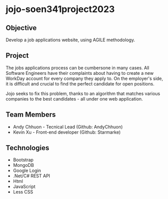 # jojo-soen341project2023

## Objective

Develop a job applications website, using AGILE methodology.

## Project

The jobs applications process can be cumbersone in many cases. All Software Engineers have their complaints about having to create a new WorkDay account for every company they apply to. On the employer's side, it is difficult and crucial to find the perfect candidate for open positions.

Jojo seeks to fix this problem, thanks to an algorithm that matches various companies to the best candidates - all under one web application.

## Team Members

- Andy Chhuon - Tecnical Lead (Github: AndyChhuon)
- Kevin Xu    - Front-end developer (Github: Starmarke)

## Technologies

- Bootstrap
- MongoDB
- Google Login
- .Net/C# REST API
- Html
- JavaScript
- Less CSS
